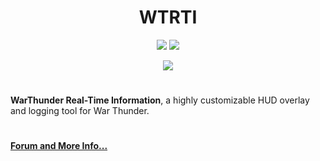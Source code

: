 <h1 align="center">WTRTI</h1>

<p align="center">
<a href="https://github.com/MeSoftHorny/WTRTI/releases" alt="Downloads">
        <img src="https://img.shields.io/github/downloads/MeSoftHorny/WTRTI/total?style=for-the-badge" /></a>

<a href="https://github.com/MeSoftHorny/WTRTI/releases/latest" alt="Latest release">
        <img src="https://img.shields.io/github/v/release/MeSoftHorny/WTRTI?style=for-the-badge" /></a>
</p>
<p align="center">
<a href="https://www.patreon.com/wtrti" alt="Support">
        <img src="https://img.shields.io/badge/Patreon-Support_-red?style=for-the-badge&logo=patreon" /></a>
          
</p>
<h1 align="center"></h1>

**WarThunder Real-Time Information**, a highly customizable HUD overlay and logging tool for War Thunder.

<h1 align="center"></h1>

**[Forum and More Info...](https://forum.warthunder.com/index.php?/topic/483838-warthunder-real-time-information)**

